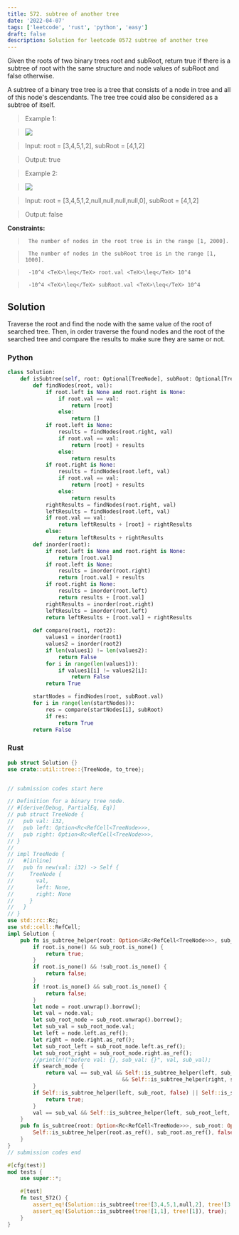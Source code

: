 ```yaml
---
title: 572. subtree of another tree
date: '2022-04-07'
tags: ['leetcode', 'rust', 'python', 'easy']
draft: false
description: Solution for leetcode 0572 subtree of another tree
---
```


 

  Given the roots of two binary trees root and subRoot, return true if there is a subtree of root with the same structure and node values of subRoot and false otherwise.

  A subtree of a binary tree tree is a tree that consists of a node in tree and all of this node's descendants. The tree tree could also be considered as a subtree of itself.

   

 >   Example 1:

 >   ![](https://assets.leetcode.com/uploads/2021/04/28/subtree1-tree.jpg)

 >   Input: root <TeX>=</TeX> [3,4,5,1,2], subRoot <TeX>=</TeX> [4,1,2]

 >   Output: true

  

 >   Example 2:

 >   ![](https://assets.leetcode.com/uploads/2021/04/28/subtree2-tree.jpg)

 >   Input: root <TeX>=</TeX> [3,4,5,1,2,null,null,null,null,0], subRoot <TeX>=</TeX> [4,1,2]

 >   Output: false

  

   

  **Constraints:**

  

 >   	The number of nodes in the root tree is in the range [1, 2000].

 >   	The number of nodes in the subRoot tree is in the range [1, 1000].

 >   	-10^4 <TeX>\leq</TeX> root.val <TeX>\leq</TeX> 10^4

 >   	-10^4 <TeX>\leq</TeX> subRoot.val <TeX>\leq</TeX> 10^4


## Solution
Traverse the root and find the node with the same value of the root of searched tree. Then, in order traverse the found nodes and the root of the searched tree and compare the results to make sure they are same or not. 
### Python
```python
class Solution:
    def isSubtree(self, root: Optional[TreeNode], subRoot: Optional[TreeNode]) -> bool:
        def findNodes(root, val):
            if root.left is None and root.right is None:
                if root.val == val:
                    return [root]
                else:
                    return []
            if root.left is None:
                results = findNodes(root.right, val)
                if root.val == val:
                    return [root] + results
                else:
                    return results
            if root.right is None:
                results = findNodes(root.left, val)
                if root.val == val:
                    return [root] + results
                else:
                    return results
            rightResults = findNodes(root.right, val)
            leftResults = findNodes(root.left, val)
            if root.val == val:
                return leftResults + [root] + rightResults
            else:
                return leftResults + rightResults
        def inorder(root):
            if root.left is None and root.right is None:
                return [root.val]
            if root.left is None:
                results = inorder(root.right)
                return [root.val] + results
            if root.right is None:
                results = inorder(root.left)
                return results + [root.val]
            rightResults = inorder(root.right)
            leftResults = inorder(root.left)
            return leftResults + [root.val] + rightResults
            
        def compare(root1, root2):
            values1 = inorder(root1)
            values2 = inorder(root2)
            if len(values1) != len(values2):
                return False
            for i in range(len(values1)):
                if values1[i] != values2[i]:
                    return False
            return True

        startNodes = findNodes(root, subRoot.val)
        for i in range(len(startNodes)):
            res = compare(startNodes[i], subRoot)
            if res:
                return True
        return False
```
### Rust
```rust
pub struct Solution {}
use crate::util::tree::{TreeNode, to_tree};


// submission codes start here

// Definition for a binary tree node.
// #[derive(Debug, PartialEq, Eq)]
// pub struct TreeNode {
//   pub val: i32,
//   pub left: Option<Rc<RefCell<TreeNode>>>,
//   pub right: Option<Rc<RefCell<TreeNode>>>,
// }
// 
// impl TreeNode {
//   #[inline]
//   pub fn new(val: i32) -> Self {
//     TreeNode {
//       val,
//       left: None,
//       right: None
//     }
//   }
// }
use std::rc::Rc;
use std::cell::RefCell;
impl Solution {
    pub fn is_subtree_helper(root: Option<&Rc<RefCell<TreeNode>>>, sub_root: Option<&Rc<RefCell<TreeNode>>>, search_mode: bool) -> bool {
        if root.is_none() && sub_root.is_none() {
            return true;
        }
        if root.is_none() && !sub_root.is_none() {
            return false;
        }
        if !root.is_none() && sub_root.is_none() {
            return false;
        }
        let node = root.unwrap().borrow();
        let val = node.val;
        let sub_root_node = sub_root.unwrap().borrow();
        let sub_val = sub_root_node.val;
        let left = node.left.as_ref();
        let right = node.right.as_ref();
        let sub_root_left = sub_root_node.left.as_ref();
        let sub_root_right = sub_root_node.right.as_ref();
        //println!("before val: {}, sub_val: {}", val, sub_val);
        if search_mode {
            return val == sub_val && Self::is_subtree_helper(left, sub_root_left, true) 
                                    && Self::is_subtree_helper(right, sub_root_right, true)
        }
        if Self::is_subtree_helper(left, sub_root, false) || Self::is_subtree_helper(right, sub_root, false) {
            return true;
        }
        val == sub_val && Self::is_subtree_helper(left, sub_root_left, true) && Self::is_subtree_helper(right, sub_root_right, true)
    }
    pub fn is_subtree(root: Option<Rc<RefCell<TreeNode>>>, sub_root: Option<Rc<RefCell<TreeNode>>>) -> bool {
        Self::is_subtree_helper(root.as_ref(), sub_root.as_ref(), false)
    }
}
// submission codes end

#[cfg(test)]
mod tests {
    use super::*;

    #[test]
    fn test_572() {
        assert_eq!(Solution::is_subtree(tree![3,4,5,1,null,2], tree![3, 1, 2]), false);
        assert_eq!(Solution::is_subtree(tree![1,1], tree![1]), true);
    }
}

```
